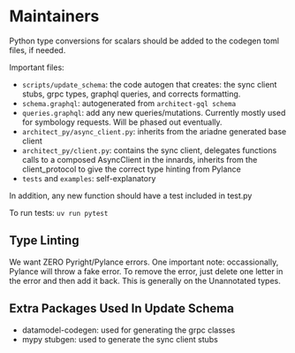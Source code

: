 # Maintainers

Python type conversions for scalars should be added to the codegen toml files, if needed.

Important files:
- `scripts/update_schema`: the code autogen that creates: the sync client stubs, grpc types, graphql queries, and corrects formatting.
- `schema.graphql`: autogenerated from `architect-gql schema`
- `queries.graphql`: add any new queries/mutations. Currently mostly used for symbology requests. Will be phased out eventually.
- `architect_py/async_client.py`: inherits from the ariadne generated base client
- `architect_py/client.py`: contains the sync client, delegates functions calls to a composed AsyncClient in the innards, inherits from the client_protocol to give the correct type hinting from Pylance
- `tests` and `examples`: self-explanatory

In addition, any new function should have a test included in test.py

To run tests:
`uv run pytest`

## Type Linting

We want ZERO Pyright/Pylance errors.
One important note: occassionally, Pylance will throw a fake error. To remove the error, just delete one letter in the error and then add it back.
This is generally on the Unannotated types.


## Extra Packages Used In Update Schema

- datamodel-codegen: used for generating the grpc classes
- mypy stubgen: used to generate the sync client stubs